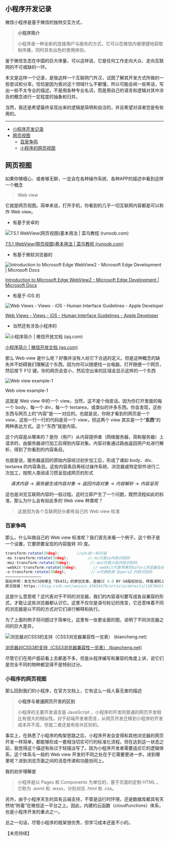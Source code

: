 ## 小程序开发记录

微信小程序是基于微信的独特交互方式，

> **小程序简介**
>
> 小程序是一种全新的连接用户与服务的方式，它可以在微信内被便捷地获取和传播，同时具有出色的使用体验。

鉴于微信生态在中国的巨大体量，可以这样说，它是任何工作走向大众、走向互联网的不可或缺的一环。

本文是这样一个记录，是我这样一个互联网门外汉，试图了解其开发方式所做的一些尝试和分享。恰恰是因为我对这个领域什么不都懂，所以可能会闹一些笑话，写出一些不太专业的描述，不是用各种专业名词，而是用自己的语言和逻辑对其中涉及的概念进行一定程度的抽象和归并。

当然，我还是希望最终呈现出来的逻辑是简明和自洽的，并且希望对读者您是有些用的。

---

- [小程序开发记录](#小程序开发记录)
- [网页视图](#网页视图)
  - [百家争鸣](#百家争鸣)
  - [小程序的网页视图](#小程序的网页视图)

## 网页视图

如果你够细心、或者够无聊，一定会在各种操作系统、各种APP的描述中看到这样一个概念

> Web view

它就是网页视图。简单来说，打开手机，你看到的几乎一切互联网内容都是可以称作 Web view。

- 有基于安卓的

![ [7.5.1 WebView(网页视图)基本用法 | 菜鸟教程 (runoob.com)](https://www.runoob.com/w3cnote/android-tutorial-webview.html)](%E5%B0%8F%E7%A8%8B%E5%BA%8F%E5%BC%80%E5%8F%91%E8%AE%B0%E5%BD%95%20322689086d524d7daf5dc1de5bdecfec/Untitled.png)

 [7.5.1 WebView(网页视图)基本用法 | 菜鸟教程 (runoob.com)](https://www.runoob.com/w3cnote/android-tutorial-webview.html)

- 有基于微软浏览器的

![[Introduction to Microsoft Edge WebView2 - Microsoft Edge Development | Microsoft Docs](https://docs.microsoft.com/en-us/microsoft-edge/webview2/)](%E5%B0%8F%E7%A8%8B%E5%BA%8F%E5%BC%80%E5%8F%91%E8%AE%B0%E5%BD%95%20322689086d524d7daf5dc1de5bdecfec/Untitled%201.png)

[Introduction to Microsoft Edge WebView2 - Microsoft Edge Development | Microsoft Docs](https://docs.microsoft.com/en-us/microsoft-edge/webview2/)

- 有基于 iOS 的

![[Web Views - Views - iOS - Human Interface Guidelines - Apple Developer](https://developer.apple.com/design/human-interface-guidelines/ios/views/web-views/)](%E5%B0%8F%E7%A8%8B%E5%BA%8F%E5%BC%80%E5%8F%91%E8%AE%B0%E5%BD%95%20322689086d524d7daf5dc1de5bdecfec/Untitled%202.png)

[Web Views - Views - iOS - Human Interface Guidelines - Apple Developer](https://developer.apple.com/design/human-interface-guidelines/ios/views/web-views/)

- 当然还有涉及小程序的

![[小程序简介 | 微信开放文档 (qq.com)](https://developers.weixin.qq.com/miniprogram/dev/framework/quickstart/#%E5%B0%8F%E7%A8%8B%E5%BA%8F%E7%AE%80%E4%BB%8B)](%E5%B0%8F%E7%A8%8B%E5%BA%8F%E5%BC%80%E5%8F%91%E8%AE%B0%E5%BD%95%20322689086d524d7daf5dc1de5bdecfec/Untitled%203.png)

[小程序简介 | 微信开放文档 (qq.com)](https://developers.weixin.qq.com/miniprogram/dev/framework/quickstart/#%E5%B0%8F%E7%A8%8B%E5%BA%8F%E7%AE%80%E4%BB%8B)

那么 Web view 是什么呢？好像并没有人给它下合适的定义。但是这种概念的缺失并不妨碍我们理解这个东西。因为你可以随便找一台电脑，打开随便一个网页，然后按下 F12 键。你的网页会变小，然后空出来的区域会显示这样的一个东西

![Web view example-1](%E5%B0%8F%E7%A8%8B%E5%BA%8F%E5%BC%80%E5%8F%91%E8%AE%B0%E5%BD%95%20322689086d524d7daf5dc1de5bdecfec/Untitled%204.png)

Web view example-1

这就是 Web view 中的一个 view。当然，这不是个俏皮话。因为你打开里面的每一个 body，每一个  div，每一个 textarea，或类似的许多东西。你会发现，这些东西与网页上的“内容”是一一对应的。也就是说，你刚才看到的网页是一个 view，这些一行一行的代码是另一个 view，但这两个 view 其实是一个“**东西**”的两种表达方式。这个“东西”就是内容。

这个内容是从哪来的？是你（用户）从内容提供者（网络服务器，简称服务器）上请求的，由服务器进行加工后得到内容对象。内容对象通过路由返回用户处进行解析，得到了你看到的内容条目。

也就是说，服务器返回的原始内容经过初步加工后，形成了诸如 body、div、textarea 的内容条目。这些内容条目再经过操作系统、浏览器或特定软件进行二次加工，按照人类阅读习惯呈现成网页的形式

$$
请求内容 \rightarrow 服务器生成内容对象 \rightarrow 返回内容对象 \rightarrow 内容解析 \rightarrow 内容呈现
$$

这也是浏览互联网内容的一般过程。这时立即产生了一个问题，既然流程如此的标准，那么为什么会有如此多的 Web view 种类呢？

> 这是因为各个互联网巨头都有自己的 Web view 标准
>

### 百家争鸣

那么，什么叫做自己的 Web view 标准呢？我们首先来看一个例子。这个例子是一个设置，它要把要呈现的内容旋转 30 度。

```jsx
transform:rotate(30deg);　　　　 //w3c统一标识语
-ms-transform:rotate(30deg); 　　　　 //-ms代表ie内核识别码
-moz-transform:rotate(30deg); 　　　　 //-moz代表火狐内核识别码
-webkit-transform:rotate(30deg); 　　　 //-webkit代表苹果的Safari浏览器及谷歌内核识别码
-o-transform:rotate(30deg); 　　　　　　//-o代表欧朋【opera】内核识别码
————————————————
版权声明：本文为CSDN博主「05431」的原创文章，遵循CC 4.0 BY-SA版权协议，转载请附上原文出处链接及本声明。
原文链接：https://blog.csdn.net/weixin_45856470/article/details/116704517
```

这是什么意思呢？这代表对于不同的浏览器，我们的内容语句要写成各自兼容的形式，才能让这些浏览器都认识它。这里不仅仅是语句标记的改变，它还意味着不同的浏览器是以不同的方式对它们进行解释和执行。

为了上面的例子将问题过于简单化，这里有一张更全面的图，说明了不同浏览器之间的巨大差异，

![[浏览器对CSS3的支持（CSS3浏览器兼容性一览表） (biancheng.net)](http://c.biancheng.net/view/1281.html)](%E5%B0%8F%E7%A8%8B%E5%BA%8F%E5%BC%80%E5%8F%91%E8%AE%B0%E5%BD%95%20322689086d524d7daf5dc1de5bdecfec/Untitled%205.png)

[浏览器对CSS3的支持（CSS3浏览器兼容性一览表） (biancheng.net)](http://c.biancheng.net/view/1281.html)

尽管它们在用户面前看上去都差不多，但是从程序编写和兼容的角度上讲，说它们是完全不同的物种都显得不是特别过分。

### 小程序的网页视图

那么回到我们的小程序，在官方文档上，它有这么一段人畜无害的描述

> **小程序与普通网页开发的区别**
>
> 小程序的主要开发语言是 JavaScript ，小程序的开发同普通的网页开发相比有很大的相似性。对于前端开发者而言，从网页开发迁移到小程序的开发成本并不高，但是二者还是有些许区别的。
>

事实上，在熟悉了小程序的构架思路之后，小程序开发会变得和其他浏览器的网页开发一样简单，都能够形成一套相当切实可行的标准化流程。但在达到这一状态之前，我觉得这个描述有些过于轻描淡写了。因为小程序开发者需要适应它的逻辑体系，这个体系与一般的 Web view 开发的不同之处在于它需要更进一步。进到哪里呢？进到浏览页面之间的消息传递和功能协同上。

我的初步理解是

> 小程序是以 Pages 和 Components 为单位的，基于页面的定制 HTML 。
它称为 .wxml 和 .wxss，分别对应 .html 和 .css。
>

另外，由于小程序天生的具有云端支持，不管是运行时环境，还是数据库都具有天然地“附着”在微信这一平台之上。因此，内建的云函数（cloudfunctions）体系，也是小程序开发的重点之一。

总之一句话，尽管小程序的框架很优秀，但学习成本还是不小的。

【未完待续】